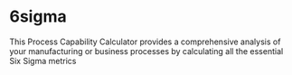# 6sigma
This Process Capability Calculator provides a comprehensive analysis of your manufacturing or business processes by calculating all the essential Six Sigma metrics
